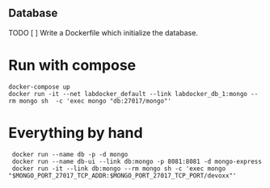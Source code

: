 ## Database

TODO
 [ ] Write a Dockerfile which initialize the database.



# Run with compose

```
docker-compose up
docker run -it --net labdocker_default --link labdocker_db_1:mongo --rm mongo sh  -c 'exec mongo "db:27017/mongo"'
```



# Everything by hand

```
 docker run --name db -p -d mongo
 docker run --name db-ui --link db:mongo -p 8081:8081 -d mongo-express
 docker run -it --link db:mongo --rm mongo sh -c 'exec mongo "$MONGO_PORT_27017_TCP_ADDR:$MONGO_PORT_27017_TCP_PORT/devoxx"'
```
